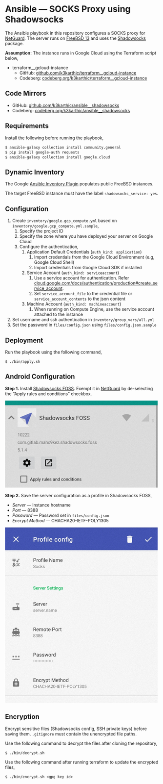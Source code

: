 # Ansible — SOCKS Proxy using Shadowsocks

The Ansible playbook in this repository configures a SOCKS proxy for [NetGuard](https://www.netguard.me/). The server runs on [FreeBSD 13](https://www.freebsd.org/) and uses the [Shadowsocks](https://shadowsocks.org/en/index.html) package.

**Assumption:** The instance runs in Google Cloud using the Terraform script below,
- terraform__gcloud-instance
    - GitHub: [github.com/k3karthic/terraform__gcloud-instance](https://github.com/k3karthic/terraform__gcloud-instance)
    - Codeberg: [codeberg.org/k3karthic/terraform__gcloud-instance](https://codeberg.org/k3karthic/terraform__gcloud-instance)

## Code Mirrors

* GitHub: [github.com/k3karthic/ansible__shadowsocks](https://github.com/k3karthic/ansible__shadowsocks/)
* Codeberg: [codeberg.org/k3karthic/ansible__shadowsocks](https://codeberg.org/k3karthic/ansible__shadowsocks/)

## Requirements

Install the following before running the playbook,
```
$ ansible-galaxy collection install community.general
$ pip install google-auth requests
$ ansible-galaxy collection install google.cloud
```

## Dynamic Inventory

The Google [Ansible Inventory Plugin](https://docs.ansible.com/ansible/latest/collections/google/cloud/gcp_compute_inventory.html) populates public FreeBSD instances.

The target FreeBSD instance must have the label `shadowsocks_service: yes`.

## Configuration

1. Create `inventory/google.gcp_compute.yml` based on `inventory/google.gcp_compute.yml.sample`,
    1. Specify the project ID
    1. Specify the zone where you have deployed your server on Google Cloud
    1. Configure the authentication,
        1. Application Default Credentials (`auth_kind: application`)
            1. Import credentials from the Google Cloud Environment (e.g, Google Cloud Shell)
            2. Import credentials from Google Cloud SDK if installed 
        2. Service Account (`auth_kind: serviceaccount`)
            1. Use a service account for authentication. Refer [cloud.google.com/docs/authentication/production#create_service_account](https://cloud.google.com/docs/authentication/production#create_service_account).
            2. Set `service_account_file` to the credential file or `service_account_contents` to the json content
        3. Machine Account (`auth_kind: machineaccount`)
            1. When running on Compute Engine, use the service account attached to the instance
1. Set username and ssh authentication in `inventory/group_vars/all.yml`
1. Set the password in `files/config.json` using `files/config.json.sample`

## Deployment

Run the playbook using the following command,
```
$ ./bin/apply.sh
```

## Android Configuration

**Step 1.** Install [Shadowsocks FOSS](https://www.f-droid.org/en/packages/com.gitlab.mahc9kez.shadowsocks.foss/). Exempt it in [NetGuard](https://f-droid.org/en/packages/eu.faircode.netguard/) by de-selecting the “Apply rules and conditions” checkbox.

<img src="resources/shadowsocks_screenshot.jpg" width="500" />

**Step 2.** Save the server configuration as a profile in Shadowsocks FOSS,
* *Server* — Instance hostname
* *Port* — 8388
* *Password* — Password set in `files/config.json`
* *Encrypt Method* — CHACHA20-IETF-POLY1305

<img src="resources/netguard_screenshot.jpg" width="500" />

## Encryption

Encrypt sensitive files (Shadowsocks config, SSH private keys) before saving them. `.gitignore` must contain the unencrypted file paths.

Use the following command to decrypt the files after cloning the repository,

```
$ ./bin/decrypt.sh
```

Use the following command after running terraform to update the encrypted files,

```
$ ./bin/encrypt.sh <gpg key id>
```
